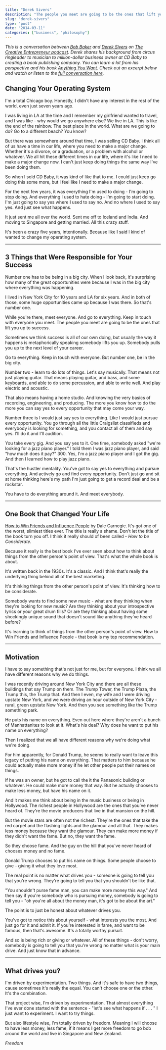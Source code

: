 ```yaml
---
title: "Derek Sivers"
description: "The people you meet are going to be the ones that lift you up to success."
slug: "derek-sivers"  
type: "post"
date: "2014-03-11"
categories: ["business", "philosophy"]
---
```


*This is a conversation between [Bob Baker](http://www.bob-baker.com/) and [Derek Sivers](http://sivers.org/) on [The Creative Entrepreneur podcast](https://itunes.apple.com/us/podcast/creative-entrepreneur-podcast/id721321813?mt=2). Derek shares his background from circus ringleader to musician to million-dollar business owner at CD Baby to creating a book publishing company. You can learn a lot from his perspective and his book [Anything You Want](http://sivers.org/a). Check out an excerpt below and watch or listen to the [full conversation here](https://www.youtube.com/watch?v=yB-lXs4dEOE).*

## Changing Your Operating System 

I'm a total Chicago boy. Honestly, I didn't have any interest in the rest of the world, even just seven years ago. 

I was living in LA at the time and I remember my girlfriend wanted to travel, and I was like - why would we go anywhere else? We live in LA. This is like the end of the rainbow. The best place in the world. What are we going to do? Go to a different beach? You know? 

But there was somewhere around that time, I was selling CD Baby. I think all of us have a time in our life, where you need to make a major change. Whether it's a divorce, or a graduation, or a problem with alcohol or whatever. We all hit these different times in our life, where it's like I need to make a major change now. I can't just keep doing things the same way I've been doing them. 

So when I sold CD Baby, it was kind of like that to me. I could just keep go doing this some more, but I feel like I need to make a major change. 

For the next few years, it was everything I'm used to doing - I'm going to stop doing. And everything I used to hate doing - I'm going to start doing. I'm just going to say yes where I used to say no. And no where I used to say yes. And just see what happens. 

It just sent me all over the world. Sent me off to Iceland and India. And moving to Singapore and getting married. All this crazy stuff. 

It's been a crazy five years, intentionally. Because like I said I kind of wanted to change my operating system. 

* * * 

## 3 Things that Were Responsible for Your Success 

Number one has to be being in a big city. When I look back, it's surprising how many of the great opportunities were because I was in the big city where everything was happening. 

I lived in New York City for 10 years and LA for six years. And in both of those, some huge opportunities came up because I was there. So that's number one. 

While you're there, meet everyone. And go to everything. Keep in touch with everyone you meet. The people you meet are going to be the ones that lift you up to success. 

Sometimes we think success is all of our own doing, but usually the way it happens is metaphorically speaking somebody lifts you up. Somebody pulls you up to the next level of your career. 

Go to everything. Keep in touch with everyone. But number one, be in the big city. 

Number two - learn to do lots of things. Let's say musically. That means not just playing guitar. That means playing guitar, and bass, and some keyboards, and able to do some percussion, and able to write well. And play electric and acoustic. 

That also means having a home studio. And knowing the very basics of recording, engineering, and producing. The more you know how to do the more you can say yes to every opportunity that may come your way. 

Number three is I would just say yes to everything. Like I would just pursue every opportunity. You go through all the little Craigslist classifieds and everybody is looking for something, and you contact all of them and say yes. I'll do it and I'll audition. 

You take every gig. And you say yes to it. One time, somebody asked "we're looking for a jazz piano player." I told them I was jazz piano player, and said "how much does it pay?" 300. Yes, I'm a jazz piano player and I got the gig. And then I learned how to play jazz piano. 

That's the hustler mentality. You've got to say yes to everything and pursue everything. And actively go and find every opportunity. Don't just go and sit at home thinking here's my path I'm just going to get a record deal and be a rockstar. 

You have to do everything around it. And meet everybody. 

* * * 

## One Book that Changed Your Life
 
[How to Win Friends and Influence People](http://www.amazon.com/How-Win-Friends-Influence-People/dp/0671027034) by Dale Carnegie. It's got one of the worst, slimiest titles ever.  The title is really a shame. Don't let the title of the book turn you off. I think it really should of been called - *How to be Considerate.* 

Because it really is the best book I've ever seen about how to think about things from the other person's point of view. That's what the whole book is about. 

It's written back in the 1930s. It's a classic. And I think that's really the underlying thing behind all of the best marketing.

It's thinking things from the other person's point of view. It's thinking how to be considerate. 

Somebody wants to find some new music - what are they thinking when they're looking for new music? Are they thinking about your introspective lyrics or your great drum fills? Or are they thinking about having some shockingly unique sound that doesn't sound like anything they've heard before? 

It's learning to think of things from the other person's point of view. How to Win Friends and Influence People - that book is my top recommendation. 

* * * 

## Motivation 

I have to say something that's not just for me, but for everyone. I think we all have different reasons why we do things. 

I was recently driving around New York City and there are all these buildings that say Trump on them. The Trump Tower, the Trump Plaza, the Trump this, the Trump that. And then I even, my wife and I were driving upstate New York, and we were driving an hour outside of New York City - rural, green upstate New York. And then you see something like the Trump something park. 

He puts his name on everything. Even out here where they're aren't a bunch of Manhattanites to look at it. What's his deal? Why does he want to put his name on everything? 

Then I realized that we all have different reasons why we're doing what we're doing. 

For him apparently, for Donald Trump, he seems to really want to leave this legacy of putting his name on everything. That matters to him because he could actually make more money if he let other people put their names on things. 

If he was an owner, but he got to call the it the Panasonic building or whatever. He could make more money that way. But he actually chooses to make less money, but have his name on it. 

And it makes me think about being in the music business or being in Hollywood. The richest people in Hollywood are the ones that you've never heard of. They're the movie producers that live in that mansion on the hill. 

But the movie stars are often not the richest. They're the ones that take the red carpet and the flashing lights and the glamour and all that. They makes less money because they want the glamour. They can make more money if they didn't want the fame. But no, they want the fame.  

So they choose fame. And the guy on the hill that you've never heard of chooses money and no fame. 

Donald Trump chooses to put his name on things. Some people choose to give - giving it what they love most. 

The real point is no matter what drives you - someone is going to tell you that you're wrong. They're going to tell you that you shouldn't be like that. 

"You shouldn't purse fame man, you can make more money this way." And then say if you're somebody who is pursuing money, somebody is going to tell you - "oh you're all about the money man, it's got to be about the art."

The point is to just be honest about whatever drives you. 

You've got to notice this about yourself - what interests you the most. And just go for it and admit it. If you're interested in fame, and want to be famous, then that's awesome. It's a totally worthy pursuit. 

And so is being rich or giving or whatever. All of these things - don't worry, somebody is going to tell you that you're wrong no matter what is your main drive. And just know that in advance. 

* * * 

## What drives you? 

I'm driven by experimentation. Two things. And it's safe to have two things, cause sometimes it's really the equal. You can't choose one or the other. It's the combination. 

That project wise, I'm driven by experimentation. That almost everything I've ever done started with the sentence - "let's see what happens if . . . " I just want to experiment. I want to try things. 

But also lifestyle wise, I'm totally driven by freedom. Meaning I will choose to have less money, less fame, if it means I get more freedom to go bob around the world and live in Singapore and New Zealand. 

*Freedom* 











